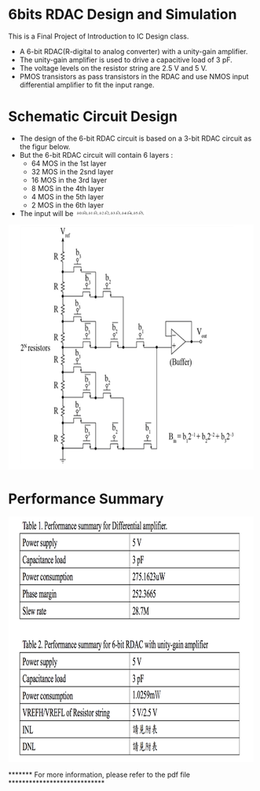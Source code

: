 # 6bits RDAC Design and Simulation
This is a Final Project of Introduction to IC Design class.
* A 6-bit RDAC(R-digital to analog converter) with a unity-gain amplifier. 
* The unity-gain amplifier is used to drive a capacitive load of 3 pF. 
* The voltage levels on the resistor string are 2.5 V and 5 V.
* PMOS transistors as pass transistors in the RDAC and use NMOS input differential amplifier to fit the input range.

# Schematic Circuit Design
* The design of the 6-bit RDAC circuit is based on a 3-bit RDAC circuit as the figur below.
* But the 6-bit RDAC circuit will contain 6 layers :
  * 64 MOS in the 1st layer
  * 32 MOS in the 2snd layer
  * 16 MOS in the 3rd layer
  * 8 MOS in the 4th layer
  * 4 MOS in the 5th layer
  * 2 MOS in the 6th layer
* The input will be <img width = "30%" height = "30%" src = "https://github.com/willy850329/6bits-RDAC/blob/master/6-bit_RDAC_img/input.png">

<img width = "500" height = "500" src = "https://github.com/willy850329/6bits-RDAC/blob/master/6-bit_RDAC_img/schematic.png">

# Performance Summary
<img width = "500" height = "500" src = "https://github.com/willy850329/6bits-RDAC/blob/master/6-bit_RDAC_img/performance.png">


******* For more information, please refer to the pdf file ****************************
